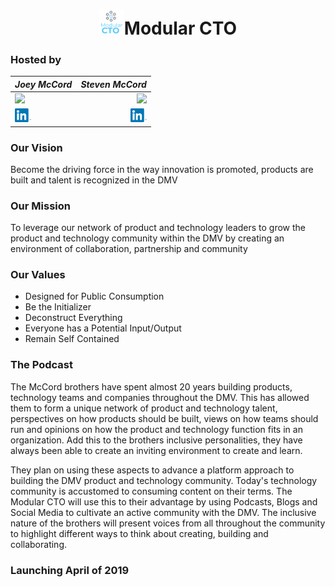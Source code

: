 <h1 align="center"><img align="bottom" src="./public/logo.png" alt="Modular CTO" width="40"/>Modular CTO</H1>

### Hosted by

 *Joey McCord*  | *Steven McCord* 
 :- | -:
<img src="https://media.licdn.com/dms/image/C4E03AQF-D6w595l4kA/profile-displayphoto-shrink_200_200/0?e=1559174400&v=beta&t=sEuhaOHjOZ-Zf8LEye0LWVzGzjtqCjZtJOxsPG-U-0Q" width="100">|<img src="https://media.licdn.com/dms/image/C5603AQEP3ute45TG2g/profile-displayphoto-shrink_800_800/0?e=1559174400&v=beta&t=3WmjrPoRkdpREPKB7KF-cXdXddaMW95_Z3BO8_Z5ECI" width="100">|
<a href="https://www.linkedin.com/in/joeymccord/"><img src="./public/linkedin.png" width="26"></a>|<a href="https://www.linkedin.com/in/stevenamccord/"><img src="./public/linkedin.png" width="26"></a>

### Our Vision
Become the driving force in the way innovation is promoted, products are built and talent is recognized in the DMV

### Our Mission
To leverage our network of product and technology leaders to grow the product and technology community within the DMV by creating an environment of collaboration, partnership and community

### Our Values
- Designed for Public Consumption
- Be the Initializer
- Deconstruct Everything
- Everyone has a Potential Input/Output
- Remain Self Contained

### The Podcast
The McCord brothers have spent almost 20 years building products, technology teams and companies throughout the DMV.  This has allowed them to form a unique network of product and technology talent, perspectives on how products should be built, views on how teams should run and opinions on how the product and technology function fits in an organization.  Add this to the brothers inclusive personalities, they have always been able to create an inviting environment to create and learn.



They plan on using these aspects to advance a platform approach to building the DMV product and technology community.  Today's technology community is accustomed to consuming content on their terms.  The Modular CTO will use this to their advantage by using Podcasts, Blogs and Social Media to cultivate an active community with the DMV.  The inclusive nature of the brothers will present voices from all throughout the community to highlight different ways to think about creating, building and collaborating.

### **Launching April of 2019**